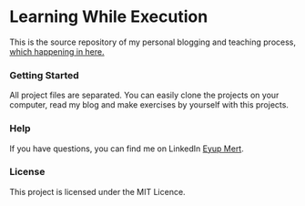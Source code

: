 # Learning While Execution

This is the source repository of my personal blogging and teaching process, [which happening in here.](https://medium.com/@eupmrt)

### Getting Started

All project files are separated. You can easily clone the projects on your computer, read my blog and make exercises by yourself with this projects. 

### Help

If you have questions, you can find me on LinkedIn [Eyup Mert](https://www.linkedin.com/in/eyupmert/).

### License

This project is licensed under the MIT Licence.


